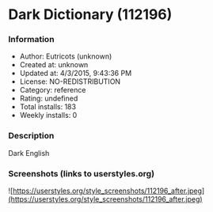 # Dark Dictionary (112196)

### Information
- Author: Eutricots (unknown)
- Created at: unknown
- Updated at: 4/3/2015, 9:43:36 PM
- License: NO-REDISTRIBUTION
- Category: reference
- Rating: undefined
- Total installs: 183
- Weekly installs: 0


### Description
Dark English


### Screenshots (links to userstyles.org)
![https://userstyles.org/style_screenshots/112196_after.jpeg](https://userstyles.org/style_screenshots/112196_after.jpeg)


